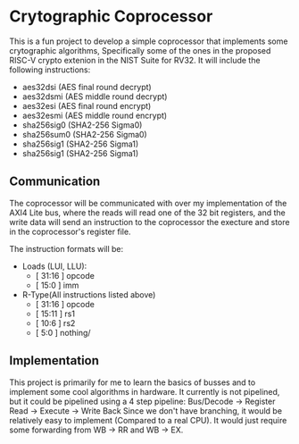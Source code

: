 # Crytographic Coprocessor
This is a fun project to develop a simple coprocessor that implements some crytographic algorithms, Specifically some of the ones in
the proposed RISC-V crypto extenion in the NIST Suite for RV32.
It will include the following instructions:
- aes32dsi (AES final round decrypt)
- aes32dsmi (AES middle round decrypt)
- aes32esi (AES final round encrypt)
- aes32esmi (AES  middle round encrypt)
- sha256sig0 (SHA2-256 Sigma0)
- sha256sum0 (SHA2-256 Sigma0)
- sha256sig1 (SHA2-256 Sigma1)
- sha256sig1 (SHA2-256 Sigma1)

## Communication
The coprocessor will be communicated with over my implementation of the AXI4 Lite bus, where the reads will read one of the 32 bit registers, and the write data will send an instruction to the coprocessor the execture and store in the coprocessor's register file.

The instruction formats will be:

- Loads (LUI, LLU): 
  - [ 31:16 ] opcode
  - [ 15:0 ] imm
- R-Type(All instructions listed above)
  - [ 31:16 ] opcode
  - [ 15:11 ] rs1
  - [ 10:6 ] rs2
  - [ 5:0 ] nothing/

## Implementation
This project is primarily for me to learn the basics of busses and to implement some cool algorithms in hardware. It currently is not pipelined, but it could be pipelined using a 4 step pipeline:
Bus/Decode -> Register Read -> Execute -> Write Back
Since we don't have branching, it would be relatively easy to implement (Compared to a real CPU). It would just require some forwarding from WB -> RR and WB -> EX.
